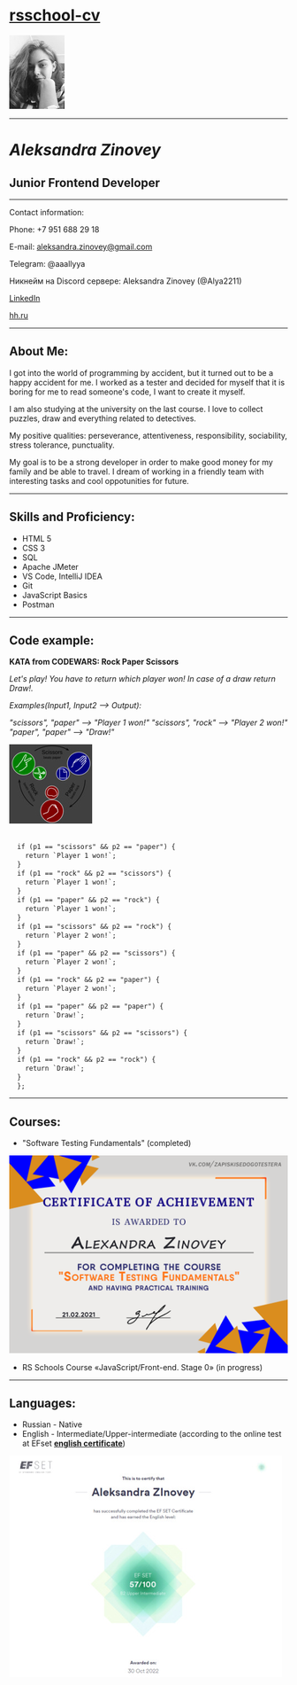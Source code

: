 # [__rsschool-cv__](https://app.rs.school/ "aleksandrazinovey.github.io/rsschool-cv/cv#junior-frontend-developer")

![My photo](https://github.com/Alya2211/rsschool-cv/blob/gh-pages/images/imgonline-com-ua-Resize-Cnxz05U2YqYa.jpg?raw=true  "Подпись")

* * *

# ___Aleksandra Zinovey___

## Junior Frontend Developer

* * *

Contact information:

Phone: +7 951 688 29 18

E-mail: aleksandra.zinovey@gmail.com

Telegram: @aaallyya

Никнейм на Discord сервере: Aleksandra Zinovey (@Alya2211)

[LinkedIn](https://www.linkedin.com/in/aleksandra-zinovey/ "https://www.linkedin.com/in/aleksandra-zinovey/")

[hh.ru](https://spb.hh.ru/resume/f909b32aff03eff7a80039ed1f536977516473 "https://spb.hh.ru/resume/f909b32aff03eff7a80039ed1f536977516473")

* * *

## About Me:

I got into the world of programming by accident, but it turned out to be a happy accident for me. I worked as a tester and decided for myself that it is boring for me to read someone's code, I want to create it myself. 

I am also studying at the university on the last course. I love to collect puzzles, draw and everything related to detectives. 

My positive qualities: perseverance, attentiveness, responsibility, sociability, stress tolerance, punctuality. 

My goal is to be a strong developer in order to make good money for my family and be able to travel. I dream of working in a friendly team with interesting tasks and cool oppotunities for future.

* * *

## Skills and Proficiency:

- HTML 5
- CSS 3
- SQL
- Apache JMeter
- VS Code, IntelliJ IDEA
- Git
- JavaScript Basics
- Postman

* * *

## Code example:

__KATA from CODEWARS: Rock Paper Scissors__

*Let's play! You have to return which player won! In case of a draw return Draw!.*

*Examples(Input1, Input2 --> Output):*

*"scissors", "paper" --> "Player 1 won!"
"scissors", "rock" --> "Player 2 won!"
"paper", "paper" --> "Draw!"*

![Kata photo](https://github.com/Alya2211/rsschool-cv/blob/gh-pages/images/imgonline-com-ua-Resize-oojmBWkegSg1O.jpg?raw=true  "Подпись")

```const rps = (p1, p2) => {

  if (p1 == "scissors" && p2 == "paper") {
    return `Player 1 won!`;
  }
  if (p1 == "rock" && p2 == "scissors") {
    return `Player 1 won!`;
  }
  if (p1 == "paper" && p2 == "rock") {
    return `Player 1 won!`;
  }
  if (p1 == "scissors" && p2 == "rock") {
    return `Player 2 won!`;
  }
  if (p1 == "paper" && p2 == "scissors") {
    return `Player 2 won!`;
  }
  if (p1 == "rock" && p2 == "paper") {
    return `Player 2 won!`;
  }
  if (p1 == "paper" && p2 == "paper") {
    return `Draw!`;
  }
  if (p1 == "scissors" && p2 == "scissors") {
    return `Draw!`;
  }
  if (p1 == "rock" && p2 == "rock") {
    return `Draw!`;
  }
  };
```

* * *

## Courses:

- "Software Testing Fundamentals" (completed)

![certificate photo](https://raw.githubusercontent.com/Alya2211/rsschool-cv/gh-pages/images/Alexandra-Zinovey.png  "Подпись")

- RS Schools Course «JavaScript/Front-end. Stage 0» (in progress)

* * *

## Languages:
- Russian - Native
- English - Intermediate/Upper-intermediate (according to the online test at EFset [__english certificate__](https://www.efset.org/cert/YKszuR "https://www.efset.org/cert/YKszuR"))

![certificate photo](https://github.com/Alya2211/rsschool-cv/blob/gh-pages/images/imgonline-com-ua-Resize-vZL7yZPB0JPa.jpg?raw=true  "Подпись")

